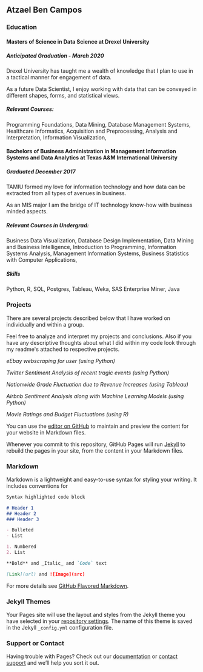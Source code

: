 ## Atzael Ben Campos


### Education

#### Masters of Science in Data Science at Drexel University
##### Anticipated Graduation - March 2020

Drexel University has taught me a wealth of knowledge that I plan to use in a tactical manner for engagement of data.

As a future Data Scientist, I enjoy working with data that can be conveyed in different shapes, forms, and statistical views. 


##### Relevant Courses:

Programming Foundations,
Data Mining,
Database Management Systems,
Healthcare Informatics,
Acquisition and Preprocessing,
Analysis and Interpretation,
Information Visualization,


#### Bachelors of Business Administration in Management Information Systems and Data Analytics at Texas A&M International University
##### Graduated December 2017

TAMIU formed my love for information technology and how data can be extracted from all types of avenues in business.

As an MIS major I am the bridge of IT technology know-how with business minded aspects. 


##### Relevant Courses in Undergrad:

Business Data Visualization,
Database Design Implementation,
Data Mining and Business Intelligence,
Introduction to Programming,
Information Systems Analysis,
Management Information Systems,
Business Statistics with Computer Applications,


##### Skills 

Python, R, SQL, Postgres, Tableau, Weka, SAS Enterprise Miner, Java


### Projects

There are several projects described below that I have worked on individually and within a group.

Feel free to analyze and interpret my projects and conclusions. Also if you have any descriptive thoughts about what I did within my code look through my readme's attached to respective projects.


_eEbay webscraping for user (using Python)_ 



_Twitter Sentiment Analysis of recent tragic events (using Python)_



_Nationwide Grade Fluctuation due to Revenue Increases (using Tableau)_



_Airbnb Sentiment Analysis along with Machine Learning Models (using Python)_



_Movie Ratings and Budget Fluctuations (using R)_




You can use the [editor on GitHub](https://github.com/atzbencam/Resume/edit/master/README.md) to maintain and preview the content for your website in Markdown files.

Whenever you commit to this repository, GitHub Pages will run [Jekyll](https://jekyllrb.com/) to rebuild the pages in your site, from the content in your Markdown files.

### Markdown

Markdown is a lightweight and easy-to-use syntax for styling your writing. It includes conventions for

```markdown
Syntax highlighted code block

# Header 1
## Header 2
### Header 3

- Bulleted
- List

1. Numbered
2. List

**Bold** and _Italic_ and `Code` text

[Link](url) and ![Image](src)
```

For more details see [GitHub Flavored Markdown](https://guides.github.com/features/mastering-markdown/).

### Jekyll Themes

Your Pages site will use the layout and styles from the Jekyll theme you have selected in your [repository settings](https://github.com/atzbencam/Resume/settings). The name of this theme is saved in the Jekyll `_config.yml` configuration file.

### Support or Contact

Having trouble with Pages? Check out our [documentation](https://help.github.com/categories/github-pages-basics/) or [contact support](https://github.com/contact) and we’ll help you sort it out.

